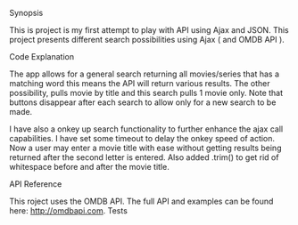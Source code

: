 Synopsis

This is project is my first attempt to play with API using Ajax and JSON. This project presents different search possibilities using Ajax ( and OMDB API ). 


Code Explanation

The app allows for a general search returning all movies/series that has a matching word this means the API will return various results. The other possibility, pulls movie by title and this search pulls 1 movie only. Note that buttons disappear after each search to allow only for a new search to be made.

I have also a onkey up search functionality to further enhance the ajax call capabilities. I have set some timeout to delay the onkey speed of action. Now a user may enter a movie title with ease without getting results being returned after the second letter is entered. Also added .trim() to get rid of whitespace before and after the movie title.


API Reference

This roject uses the OMDB API. The full API and examples can be found here: http://omdbapi.com.
Tests

